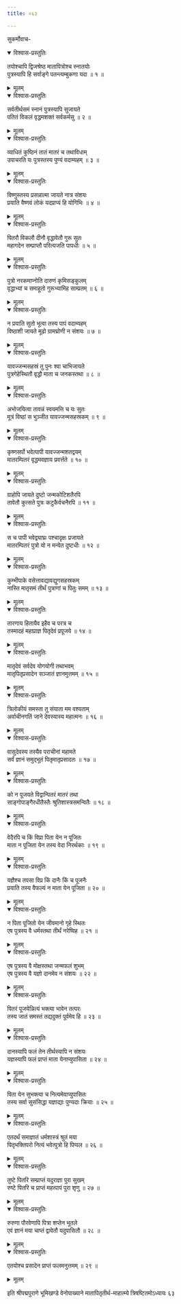 ```yaml
---
title: ०६३

---
```

सुकर्मोवाच-  

<details open><summary>विश्वास-प्रस्तुतिः</summary>

तयोश्चापि द्विजश्रेष्ठ मातापित्रोश्च स्नातयोः  
पुत्रस्यापि हि सर्वाङ्गे पतन्त्यम्बुकणा यदा ॥ १ ॥
</details>

<details><summary>मूलम्</summary>

तयोश्चापि द्विजश्रेष्ठ मातापित्रोश्च स्नातयोः  
पुत्रस्यापि हि सर्वाङ्गे पतन्त्यम्बुकणा यदा ॥ १ ॥
</details>



<details open><summary>विश्वास-प्रस्तुतिः</summary>

सर्वतीर्थसमं स्नानं पुत्रस्यापि सुजायते  
पतितं विकलं वृद्धमशक्तं सर्वकर्मसु ॥ २ ॥
</details>

<details><summary>मूलम्</summary>

सर्वतीर्थसमं स्नानं पुत्रस्यापि सुजायते  
पतितं विकलं वृद्धमशक्तं सर्वकर्मसु ॥ २ ॥
</details>



<details open><summary>विश्वास-प्रस्तुतिः</summary>

व्याधितं कुष्ठिनं तातं मातरं च तथाविधाम्  
उपाचरति यः पुत्रस्तस्य पुण्यं वदाम्यहम् ॥ ३ ॥
</details>

<details><summary>मूलम्</summary>

व्याधितं कुष्ठिनं तातं मातरं च तथाविधाम्  
उपाचरति यः पुत्रस्तस्य पुण्यं वदाम्यहम् ॥ ३ ॥
</details>



<details open><summary>विश्वास-प्रस्तुतिः</summary>

विष्णुस्तस्य प्रसन्नात्मा जायते नात्र संशयः  
प्रयाति वैष्णवं लोकं यदप्राप्यं हि योगिभिः ॥ ४ ॥
</details>

<details><summary>मूलम्</summary>

विष्णुस्तस्य प्रसन्नात्मा जायते नात्र संशयः  
प्रयाति वैष्णवं लोकं यदप्राप्यं हि योगिभिः ॥ ४ ॥
</details>



<details open><summary>विश्वास-प्रस्तुतिः</summary>

पितरौ विकलौ दीनौ वृद्धावेतौ गुरू सुतः  
महागदेन सम्प्राप्तौ परित्यजति पापधीः ॥ ५ ॥
</details>

<details><summary>मूलम्</summary>

पितरौ विकलौ दीनौ वृद्धावेतौ गुरू सुतः  
महागदेन सम्प्राप्तौ परित्यजति पापधीः ॥ ५ ॥
</details>



<details open><summary>विश्वास-प्रस्तुतिः</summary>

पुत्रो नरकमाप्नोति दारुणं कृमिसङ्कुलम्  
वृद्धाभ्यां च समाहूतो गुरूभ्यामिह साम्प्रतम् ॥ ६ ॥
</details>

<details><summary>मूलम्</summary>

पुत्रो नरकमाप्नोति दारुणं कृमिसङ्कुलम्  
वृद्धाभ्यां च समाहूतो गुरूभ्यामिह साम्प्रतम् ॥ ६ ॥
</details>



<details open><summary>विश्वास-प्रस्तुतिः</summary>

न प्रयाति सुतो भूत्वा तस्य पापं वदाम्यहम्  
विष्ठाशी जायते मूढो ग्रामघ्रोणी न संशयः ॥ ७ ॥
</details>

<details><summary>मूलम्</summary>

न प्रयाति सुतो भूत्वा तस्य पापं वदाम्यहम्  
विष्ठाशी जायते मूढो ग्रामघ्रोणी न संशयः ॥ ७ ॥
</details>



<details open><summary>विश्वास-प्रस्तुतिः</summary>

यावज्जन्मसहस्रं तु पुनः श्वा चाभिजायते  
पुत्रगेहेस्थितौ वृद्धौ माता च जनकस्तथा ॥ ८ ॥
</details>

<details><summary>मूलम्</summary>

यावज्जन्मसहस्रं तु पुनः श्वा चाभिजायते  
पुत्रगेहेस्थितौ वृद्धौ माता च जनकस्तथा ॥ ८ ॥
</details>



<details open><summary>विश्वास-प्रस्तुतिः</summary>

अभोजयित्वा तावन्नं स्वयमत्ति च यः सुतः  
मूत्रं विष्ठां स भुञ्जीत यावज्जन्मसहस्रकम् ॥ ९ ॥
</details>

<details><summary>मूलम्</summary>

अभोजयित्वा तावन्नं स्वयमत्ति च यः सुतः  
मूत्रं विष्ठां स भुञ्जीत यावज्जन्मसहस्रकम् ॥ ९ ॥
</details>



<details open><summary>विश्वास-प्रस्तुतिः</summary>

कृष्णसर्पो भवेत्पापी यावज्जन्मशतद्वयम्  
मातरम्पितरं वृद्धमवज्ञाय प्रवर्त्तते ॥ १० ॥
</details>

<details><summary>मूलम्</summary>

कृष्णसर्पो भवेत्पापी यावज्जन्मशतद्वयम्  
मातरम्पितरं वृद्धमवज्ञाय प्रवर्त्तते ॥ १० ॥
</details>



<details open><summary>विश्वास-प्रस्तुतिः</summary>

ग्राहोपि जायते दुष्टो जन्मकोटिशतैरपि  
तावेतौ कुत्सते पुत्रः कटुकैर्वचनैरपि ॥ ११ ॥
</details>

<details><summary>मूलम्</summary>

ग्राहोपि जायते दुष्टो जन्मकोटिशतैरपि  
तावेतौ कुत्सते पुत्रः कटुकैर्वचनैरपि ॥ ११ ॥
</details>



<details open><summary>विश्वास-प्रस्तुतिः</summary>

स च पापी भवेद्व्याघ्रः पश्चादृक्षः प्रजायते  
मातरम्पितरं पुत्रो यो न मन्येत दुष्टधीः ॥ १२ ॥
</details>

<details><summary>मूलम्</summary>

स च पापी भवेद्व्याघ्रः पश्चादृक्षः प्रजायते  
मातरम्पितरं पुत्रो यो न मन्येत दुष्टधीः ॥ १२ ॥
</details>



<details open><summary>विश्वास-प्रस्तुतिः</summary>

कुम्भीपाके वसेत्तावद्यावद्युगसहस्रकम्  
नास्ति मातृसमं तीर्थं पुत्राणां च पितुः समम् ॥ १३ ॥
</details>

<details><summary>मूलम्</summary>

कुम्भीपाके वसेत्तावद्यावद्युगसहस्रकम्  
नास्ति मातृसमं तीर्थं पुत्राणां च पितुः समम् ॥ १३ ॥
</details>



<details open><summary>विश्वास-प्रस्तुतिः</summary>

तारणाय हितायैव इहैव च परत्र च  
तस्मादहं महाप्राज्ञ पितृदेवं प्रपूजये ॥ १४ ॥
</details>

<details><summary>मूलम्</summary>

तारणाय हितायैव इहैव च परत्र च  
तस्मादहं महाप्राज्ञ पितृदेवं प्रपूजये ॥ १४ ॥
</details>



<details open><summary>विश्वास-प्रस्तुतिः</summary>

मातृदेवं सर्वदेव योगयोगी तथाभवम्  
मातृपितृप्रसादेन सञ्जातं ज्ञानमुत्तमम् ॥ १५ ॥
</details>

<details><summary>मूलम्</summary>

मातृदेवं सर्वदेव योगयोगी तथाभवम्  
मातृपितृप्रसादेन सञ्जातं ज्ञानमुत्तमम् ॥ १५ ॥
</details>



<details open><summary>विश्वास-प्रस्तुतिः</summary>

त्रिलोकीयं समस्ता तु संयाता मम वश्यताम्  
अर्वाचीनगतिं जाने देवस्यास्य महात्मनः ॥ १६ ॥
</details>

<details><summary>मूलम्</summary>

त्रिलोकीयं समस्ता तु संयाता मम वश्यताम्  
अर्वाचीनगतिं जाने देवस्यास्य महात्मनः ॥ १६ ॥
</details>



<details open><summary>विश्वास-प्रस्तुतिः</summary>

वासुदेवस्य तस्यैव पराचीनां महामते  
सर्वं ज्ञानं समुद्भूतं पितृमातृप्रसादतः ॥ १७ ॥
</details>

<details><summary>मूलम्</summary>

वासुदेवस्य तस्यैव पराचीनां महामते  
सर्वं ज्ञानं समुद्भूतं पितृमातृप्रसादतः ॥ १७ ॥
</details>



<details open><summary>विश्वास-प्रस्तुतिः</summary>

को न पूजयते विद्वान्पितरं मातरं तथा  
साङ्गोपाङ्गैरधीतैस्तैः श्रुतिशास्त्रसमन्वितैः ॥ १८ ॥
</details>

<details><summary>मूलम्</summary>

को न पूजयते विद्वान्पितरं मातरं तथा  
साङ्गोपाङ्गैरधीतैस्तैः श्रुतिशास्त्रसमन्वितैः ॥ १८ ॥
</details>



<details open><summary>विश्वास-प्रस्तुतिः</summary>

वेदैरपि च किं विप्रा पिता येन न पूजितः  
माता न पूजिता येन तस्य वेदा निरर्थकाः ॥ १९ ॥
</details>

<details><summary>मूलम्</summary>

वेदैरपि च किं विप्रा पिता येन न पूजितः  
माता न पूजिता येन तस्य वेदा निरर्थकाः ॥ १९ ॥
</details>



<details open><summary>विश्वास-प्रस्तुतिः</summary>

यज्ञैश्च तपसा विप्र किं दानैः किं च पूजनैः  
प्रयाति तस्य वैफल्यं न माता येन पूजिता ॥ २० ॥
</details>

<details><summary>मूलम्</summary>

यज्ञैश्च तपसा विप्र किं दानैः किं च पूजनैः  
प्रयाति तस्य वैफल्यं न माता येन पूजिता ॥ २० ॥
</details>



<details open><summary>विश्वास-प्रस्तुतिः</summary>

न पिता पूजितो येन जीवमानो गृहे स्थितः  
एष पुत्रस्य वै धर्मस्तथा तीर्थं नरेष्विह ॥ २१ ॥
</details>

<details><summary>मूलम्</summary>

न पिता पूजितो येन जीवमानो गृहे स्थितः  
एष पुत्रस्य वै धर्मस्तथा तीर्थं नरेष्विह ॥ २१ ॥
</details>



<details open><summary>विश्वास-प्रस्तुतिः</summary>

एष पुत्रस्य वै मोक्षस्तथा जन्मफलं शुभम्  
एष पुत्रस्य वै यज्ञो दानमेव न संशयः ॥ २२ ॥
</details>

<details><summary>मूलम्</summary>

एष पुत्रस्य वै मोक्षस्तथा जन्मफलं शुभम्  
एष पुत्रस्य वै यज्ञो दानमेव न संशयः ॥ २२ ॥
</details>



<details open><summary>विश्वास-प्रस्तुतिः</summary>

पितरं पूजयेन्नित्यं भक्त्या भावेन तत्परः  
तस्य जातं समस्तं तद्यदुक्तं पूर्वमेव हि ॥ २३ ॥
</details>

<details><summary>मूलम्</summary>

पितरं पूजयेन्नित्यं भक्त्या भावेन तत्परः  
तस्य जातं समस्तं तद्यदुक्तं पूर्वमेव हि ॥ २३ ॥
</details>



<details open><summary>विश्वास-प्रस्तुतिः</summary>

दानस्यापि फलं तेन तीर्थस्यापि न संशयः  
यज्ञस्यापि फलं प्राप्तं माता येनाप्युपासिता ॥ २४ ॥
</details>

<details><summary>मूलम्</summary>

दानस्यापि फलं तेन तीर्थस्यापि न संशयः  
यज्ञस्यापि फलं प्राप्तं माता येनाप्युपासिता ॥ २४ ॥
</details>



<details open><summary>विश्वास-प्रस्तुतिः</summary>

पिता येन सुभक्त्या च नित्यमेवाप्युपासितः  
तस्य सर्वा सुसंसिद्धा यज्ञाद्याः पुण्यदाः क्रियाः ॥ २५ ॥
</details>

<details><summary>मूलम्</summary>

पिता येन सुभक्त्या च नित्यमेवाप्युपासितः  
तस्य सर्वा सुसंसिद्धा यज्ञाद्याः पुण्यदाः क्रियाः ॥ २५ ॥
</details>



<details open><summary>विश्वास-प्रस्तुतिः</summary>

एतदर्थं समाज्ञातं धर्मशास्त्रं श्रुतं मया  
पितृभक्तिपरो नित्यं भवेत्पुत्रो हि पिप्पल ॥ २६ ॥
</details>

<details><summary>मूलम्</summary>

एतदर्थं समाज्ञातं धर्मशास्त्रं श्रुतं मया  
पितृभक्तिपरो नित्यं भवेत्पुत्रो हि पिप्पल ॥ २६ ॥
</details>



<details open><summary>विश्वास-प्रस्तुतिः</summary>

तुष्टे पितरि सम्प्राप्तं यदुराज्ञा पुरा सुखम्  
रुष्टे पितरि च प्राप्तं महत्पापं पुरा शृणु ॥ २७ ॥
</details>

<details><summary>मूलम्</summary>

तुष्टे पितरि सम्प्राप्तं यदुराज्ञा पुरा सुखम्  
रुष्टे पितरि च प्राप्तं महत्पापं पुरा शृणु ॥ २७ ॥
</details>



<details open><summary>विश्वास-प्रस्तुतिः</summary>

रुरुणा पौरवेणापि पित्रा शप्तेन भूतले  
एवं ज्ञानं मया चाप्तं द्वावेतौ यदुपासितौ ॥ २८ ॥
</details>

<details><summary>मूलम्</summary>

रुरुणा पौरवेणापि पित्रा शप्तेन भूतले  
एवं ज्ञानं मया चाप्तं द्वावेतौ यदुपासितौ ॥ २८ ॥
</details>



<details open><summary>विश्वास-प्रस्तुतिः</summary>

एतयोश्च प्रसादेन प्राप्तं फलमनुत्तमम् ॥ २९ ॥
</details>

<details><summary>मूलम्</summary>

एतयोश्च प्रसादेन प्राप्तं फलमनुत्तमम् ॥ २९ ॥
</details>


इति श्रीपद्मपुराणे भूमिखण्डे वेनोपाख्याने मातापितृतीर्थ-माहात्म्ये त्रिषष्टितमोऽध्यायः ६३